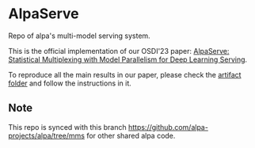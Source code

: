 # AlpaServe
Repo of alpa's multi-model serving system.

This is the official implementation of our OSDI'23 paper: [AlpaServe: Statistical Multiplexing with Model Parallelism for Deep Learning Serving](https://www.usenix.org/conference/osdi23/presentation/li-zhouhan).

To reproduce all the main results in our paper, please check the [artifact folder](./osdi23_artifact/) and follow the instructions in it.

## Note
This repo is synced with this branch https://github.com/alpa-projects/alpa/tree/mms for other shared alpa code.
